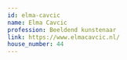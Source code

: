 ```yaml
---
id: elma-cavcic
name: Elma Cavcic
profession: Beeldend kunstenaar
link: https://www.elmacavcic.nl/
house_number: 44
---
```

